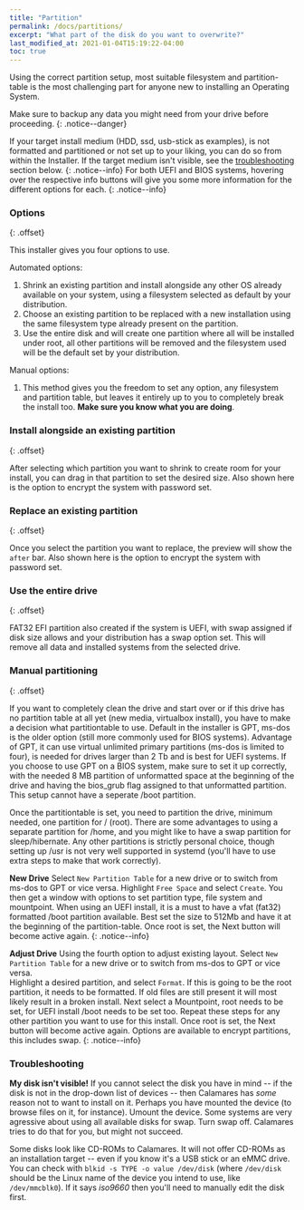 ```yaml
---
title: "Partition"
permalink: /docs/partitions/
excerpt: "What part of the disk do you want to overwrite?"
last_modified_at: 2021-01-04T15:19:22-04:00
toc: true
---
```


Using the correct partition setup, most suitable filesystem and partition-table is the most challenging part for anyone new to installing an Operating System.

Make sure to back­up any data you might need from your drive before proceeding.
{: .notice--danger}

If your target install medium (HDD, ssd, usb-stick as examples), is not formatted and partitioned or not set up to your liking, you can do so from within the Installer. If the target medium isn't visible, see the [troubleshooting](#troubleshooting) section below.
{: .notice--info}
For both UEFI and BIOS systems, hovering over the respective info buttons will give you some more information for the different options for each.
{: .notice--info}

### Options
{: .offset}

This installer gives you four options to use.

Automated options:
 1. Shrink an existing partition and install alongside any other OS already available on your system, using a filesystem selected as default by your distribution.
 2. Choose an existing partition to be replaced with a new installation using the same filesystem type already present on the partition.
 3. Use the entire disk and will create one partition where all will be installed under root, all other partitions will be removed and the filesystem used will be the default set by your distribution.
 
Manual options:
 1. This method gives you the freedom to set any option, any filesystem and partition table, but leaves it entirely up to you to completely break the install too. **Make sure you know what you are doing**.

### Install alongside an existing partition
{: .offset}

After selecting which partition you want to shrink to create room for your install, you can drag in that partition to set the desired size.  Also shown here is the option to encrypt the system with password set.

### Replace an existing partition
{: .offset}

Once you select the partition you want to replace, the preview will show the `after` bar.  Also shown here is the option to encrypt the system with password set.

### Use the entire drive
{: .offset}

FAT32 EFI partition also created if the system is UEFI, with swap assigned if disk size allows and your distribution has a swap option set.  This will remove all data and installed systems from the selected drive.

### Manual partitioning
{: .offset}

If you want to completely clean the drive and start over or if this drive has no partition table at all yet (new media, virtualbox install), you have to make a decision what partitiontable to use. Default in the installer is GPT, ms-dos is the older option (still more commonly used for BIOS systems). Advantage of GPT, it can use virtual unlimited primary partitions (ms-dos is limited to four), is needed for drives larger than 2 Tb and is best for UEFI systems. If you choose to use GPT on a BIOS system, make sure to set it up correctly, with the needed 8 MB partition of unformatted space at the beginning of the drive and having the bios_grub flag assigned to that unformatted partition.  This setup cannot have a seperate /boot partition.

Once the partitiontable is set, you need to partition the drive, minimum needed, one partition for / (root). There are some advantages to using a separate partition for /home, and you might like to have a swap partition for sleep/hibernate. Any other partitions is strictly personal choice, though setting up /usr is not very well supported in systemd (you'll have to use extra steps to make that work correctly).

**New Drive** Select `New Partition Table` for a new drive or to switch from ms-dos to GPT or vice versa.
Highlight `Free Space` and select `Create`.  You then get a window with options to set partition type, file system and mountpoint. When using an UEFI install, it is a must to have a vfat (fat32) formatted /boot partition available. Best set the size to 512Mb and have it at the beginning of the partition-table. Once root is set, the Next button will become active again.
{: .notice--info}

**Adjust Drive** Using the fourth option to adjust existing layout. Select `New Partition Table` for a new drive or to switch from ms-dos to GPT or vice versa.  
Highlight a desired partition, and select `Format`. If this is going to be the root partition, it needs to be formatted. If old files are still present it will most likely result in a broken install. Next select a Mountpoint, root needs to be set, for UEFI install /boot needs to be set too. Repeat these steps for any other partition you want to use for this install. Once root is set, the Next button will become active again. Options are available to encrypt partitions, this includes swap.
{: .notice--info}


### Troubleshooting

**My disk isn't visible!** If you cannot select the disk you have in mind -- if the disk is
not in the drop-down list of devices -- then Calamares has *some* reason not to want to
install on it. Perhaps you have mounted the device (to browse files on it, for instance).
Umount the device. Some systems are very agressive about using all available disks
for swap. Turn swap off. Calamares tries to do that for you, but might not succeed.

Some disks look like CD-ROMs to Calamares. It will not offer CD-ROMs as an installation
target -- even if you know it's a USB stick or an eMMC drive. You can check with
`blkid -s TYPE -o value /dev/disk` (where `/dev/disk` should be the Linux
name of the device you intend to use, like `/dev/mmcblk0`). If it says *iso9660* then
you'll need to manually edit the disk first.
